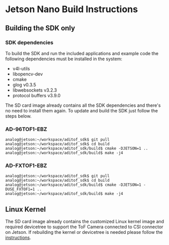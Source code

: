 # Jetson Nano Build Instructions


## Building the SDK only

### SDK dependencies
To build the SDK and run the included applications and example code the following dependencies must be installed in the system:
 - v4l-utils
 - libopencv-dev
 - cmake
 - glog v0.3.5
 - libwebsockets v3.2.3
 - protocol buffers v3.9.0

The SD card image already contains all the SDK dependencies and there's no need to install them again. To update and build the SDK just follow the steps below.

### AD-96TOF1-EBZ

```console
analog@jetson:~/workspace/aditof_sdk$ git pull
analog@jetson:~/workspace/aditof_sdk$ cd build
analog@jetson:~/workspace/aditof_sdk/build$ cmake -DJETSON=1 ..
analog@jetson:~/workspace/aditof_sdk/build$ make -j4
```

### AD-FXTOF1-EBZ

```console
analog@jetson:~/workspace/aditof_sdk$ git pull
analog@jetson:~/workspace/aditof_sdk$ cd build
analog@jetson:~/workspace/aditof_sdk/build$ cmake -DJETSON=1 -DUSE_FXTOF1=1 ..
analog@jetson:~/workspace/aditof_sdk/build$ make -j4
```

## Linux Kernel
The SD card image already contains the customized Linux kernel image and required devicetree to support the ToF Camera connected to CSI connector on Jetson.
If rebuilding the kernel or devicetree is needed please follow the [instructions](https://wiki.analog.com/resources/eval/user-guides/ad-96tof1-ebz/ug_jetson).
